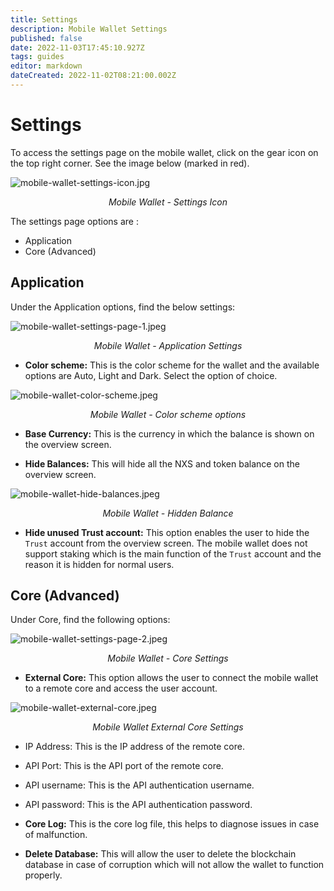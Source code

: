 ```yaml
---
title: Settings
description: Mobile Wallet Settings
published: false
date: 2022-11-03T17:45:10.927Z
tags: guides
editor: markdown
dateCreated: 2022-11-02T08:21:00.002Z
---
```


# Settings

To access the settings page on the mobile wallet, click on the gear icon on the top right corner. See the image below (marked in red).

![mobile-wallet-settings-icon.jpg](/mobile-wallet-settings-icon.jpg)<p align=center>*Mobile Wallet - Settings Icon*</p>

The settings page options are :
-  Application
-  Core (Advanced)

## Application
Under the Application options, find the below settings:

![mobile-wallet-settings-page-1.jpeg](/mobile-wallet-settings-page-1.jpeg)<p align=center>*Mobile Wallet - Application Settings*</p>

- **Color scheme:** This is the color scheme for the wallet and the available options are Auto, Light and Dark. Select the option of choice.

![mobile-wallet-color-scheme.jpeg](/mobile-wallet-color-scheme.jpeg)<p align=center>*Mobile Wallet - Color scheme options*</p>

- **Base Currency:** This is the currency in which the balance is shown on the overview screen.

- **Hide Balances:** This will hide all the NXS and token balance on the overview screen.

![mobile-wallet-hide-balances.jpeg](/mobile-wallet-hide-balances.jpeg)<p align=center>*Mobile Wallet - Hidden Balance*</p>

- **Hide unused Trust account:** This option enables the user to hide the `Trust` account from the overview screen. The mobile wallet does not support staking which is the main function of the `Trust` account and the reason it is hidden for normal users.  

## Core (Advanced)
Under Core, find the following options:

![mobile-wallet-settings-page-2.jpeg](/mobile-wallet-settings-page-2.jpeg)<p align=center>*Mobile Wallet - Core Settings*</p>

- **External Core:** This option allows the user to connect the mobile wallet to a remote core and access the user account.
	 
![mobile-wallet-external-core.jpeg](/mobile-wallet-external-core.jpeg)<p align=center>*Mobile Wallet External Core Settings*</p>
	 
   - IP Address: This is the IP address of the remote core.
   - API Port: This is the API port of the remote core.
   - API username: This is the API authentication username.
   - API password: This is the API authentication password.
  

- **Core Log:** This is the core log file, this helps to diagnose issues in case of malfunction.

- **Delete Database:** This will allow the user to delete the blockchain database in case of corruption which will not allow the wallet to function properly.

